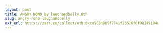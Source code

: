 ```yaml
---
layout: post
title: ANGRY NONO by laughandbelly.eth
slug: angry-nono-laughandbelly
ext_url: https://zora.co/collect/eth:0xca982d969f7741f23526f0f98209194db4a9193e
---
```

